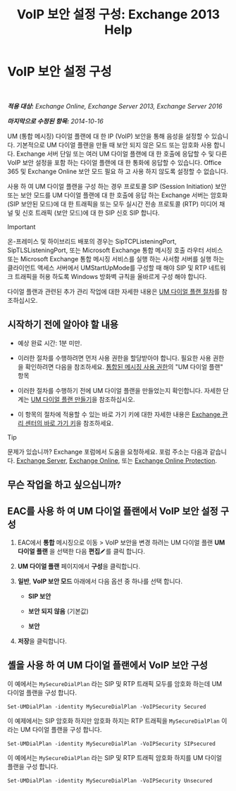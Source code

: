 ﻿---
title: 'VoIP 보안 설정 구성: Exchange 2013 Help'
TOCTitle: VoIP 보안 설정 구성
ms:assetid: b5335654-c766-4f3f-883c-f31263e1d9c1
ms:mtpsurl: https://technet.microsoft.com/ko-kr/library/Bb201721(v=EXCHG.150)
ms:contentKeyID: 50483951
ms.date: 05/22/2018
mtps_version: v=EXCHG.150
ms.translationtype: MT
---

# VoIP 보안 설정 구성

 

_**적용 대상:** Exchange Online, Exchange Server 2013, Exchange Server 2016_

_**마지막으로 수정된 항목:** 2014-10-16_

UM (통합 메시징) 다이얼 플랜에 대 한 IP (VoIP) 보안을 통해 음성을 설정할 수 있습니다. 기본적으로 UM 다이얼 플랜을 만들 때 보안 되지 않은 모드 또는 암호화 사용 합니다. Exchange 서버 단일 또는 여러 UM 다이얼 플랜에 대 한 호출에 응답할 수 및 다른 VoIP 보안 설정을 포함 하는 다이얼 플랜에 대 한 통화에 응답할 수 있습니다. Office 365 및 Exchange Online 보안 모드 필요 하 고 사용 하지 않도록 설정할 수 없습니다.

사용 하 여 UM 다이얼 플랜을 구성 하는 경우 프로토콜 SIP (Session Initiation) 보안 또는 보안 모드를 UM 다이얼 플랜에 대 한 호출에 응답 하는 Exchange 서버는 암호화 (SIP 보안된 모드)에 대 한 트래픽을 또는 모두 실시간 전송 프로토콜 (RTP) 미디어 채널 및 신호 트래픽 (보안 모드)에 대 한 SIP 신호 SIP 합니다.


> [!IMPORTANT]
> 온-프레미스 및 하이브리드 배포의 경우는 SipTCPListeningPort, SipTLSListeningPort, 또는 Microsoft Exchange 통합 메시징 호출 라우터 서비스 또는 Microsoft Exchange 통합 메시징 서비스를 실행 하는 사서함 서버를 실행 하는 클라이언트 액세스 서버에서 UMStartUpMode를 구성할 때 해야 SIP 및 RTP 네트워크 트래픽을 허용 하도록 Windows 방화벽 규칙을 올바르게 구성 해야 합니다.



다이얼 플랜과 관련된 추가 관리 작업에 대한 자세한 내용은 [UM 다이얼 플랜 절차](um-dial-plan-procedures-exchange-2013-help.md)를 참조하십시오.

## 시작하기 전에 알아야 할 내용

  - 예상 완료 시간: 1분 미만.

  - 이러한 절차를 수행하려면 먼저 사용 권한을 할당받아야 합니다. 필요한 사용 권한을 확인하려면 다음을 참조하세요. [통합된 메시징 사용 권한](unified-messaging-permissions-exchange-2013-help.md)의 "UM 다이얼 플랜" 항목

  - 이러한 절차를 수행하기 전에 UM 다이얼 플랜을 만들었는지 확인합니다. 자세한 단계는 [UM 다이얼 플랜 만들기](create-a-um-dial-plan-exchange-2013-help.md)을 참조하십시오.

  - 이 항목의 절차에 적용할 수 있는 바로 가기 키에 대한 자세한 내용은 [Exchange 관리 센터의 바로 가기 키](keyboard-shortcuts-in-the-exchange-admin-center-exchange-online-protection-help.md)을 참조하세요.


> [!TIP]
> 문제가 있습니까? Exchange 포럼에서 도움을 요청하세요. 포럼 주소는 다음과 같습니다. <A href="https://go.microsoft.com/fwlink/p/?linkid=60612">Exchange Server</A>, <A href="https://go.microsoft.com/fwlink/p/?linkid=267542">Exchange Online</A>, 또는 <A href="https://go.microsoft.com/fwlink/p/?linkid=285351">Exchange Online Protection</A>.



## 무슨 작업을 하고 싶으십니까?

## EAC를 사용 하 여 UM 다이얼 플랜에서 VoIP 보안 설정 구성

1.  EAC에서 **통합** 메시징으로 이동 \> VoIP 보안을 변경 하려는 UM 다이얼 플랜 **UM 다이얼 플랜** 을 선택한 다음 **편집**![편집 아이콘](images/JJ218640.6f53ccb2-1f13-4c02-bea0-30690e6ea71d(EXCHG.150).gif "편집 아이콘")를 클릭 합니다.

2.  **UM 다이얼 플랜** 페이지에서 **구성**을 클릭합니다.

3.  **일반**, **VoIP 보안 모드** 아래에서 다음 옵션 중 하나를 선택 합니다.
    
      - **SIP 보안**
    
      - **보안 되지 않음** (기본값)
    
      - **보안**

4.  **저장**을 클릭합니다.

## 셸을 사용 하 여 UM 다이얼 플랜에서 VoIP 보안 구성

이 예에서는 `MySecureDialPlan` 라는 SIP 및 RTP 트래픽 모두를 암호화 하는데 UM 다이얼 플랜을 구성 합니다.

    Set-UMDialPlan -identity MySecureDialPlan -VoIPSecurity Secured

이 예제에서는 SIP 암호화 하지만 암호화 하지는 RTP 트래픽을 `MySecureDialPlan` 이라는 UM 다이얼 플랜을 구성 합니다.

    Set-UMDialPlan -identity MySecureDialPlan -VoIPSecurity SIPsecured

이 예에서는 `MySecureDialPlan` 라는 SIP 및 RTP 트래픽 암호화 하지를 UM 다이얼 플랜을 구성 합니다.

    Set-UMDialPlan -identity MySecureDialPlan -VoIPSecurity Unsecured

